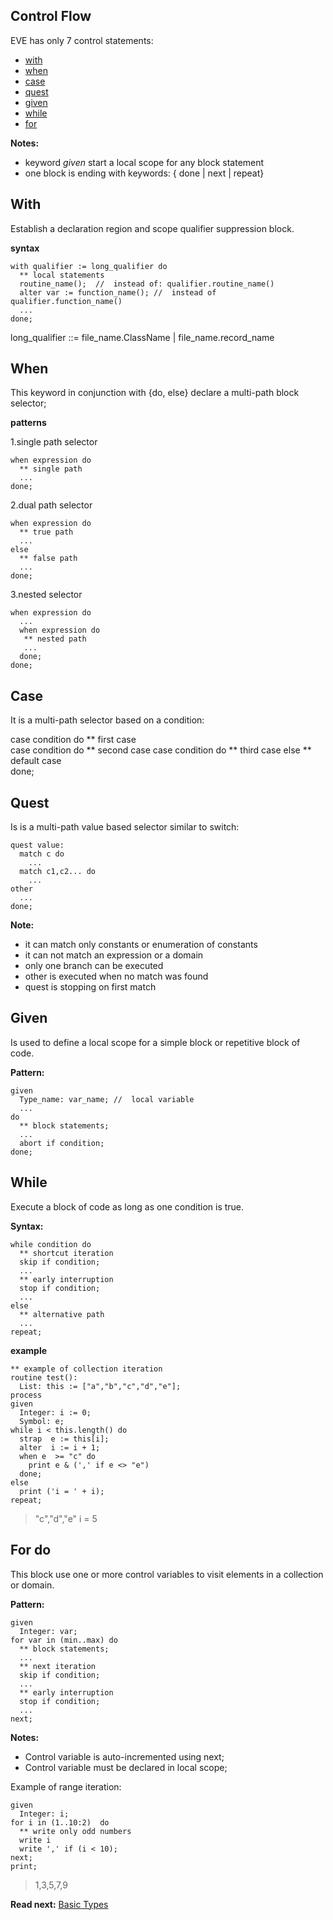 ## Control Flow

EVE has only 7 control statements: 

* [with](#with)
* [when](#when)
* [case](#case)
* [quest](#quest)
* [given](#given)
* [while](#while)
* [for](#for-do)

**Notes:** 

* keyword _given_ start a local scope for any block statement
* one block is ending with keywords: { done \| next \| repeat}

## With

Establish a declaration region and scope qualifier suppression block. 

**syntax**
```
with qualifier := long_qualifier do
  ** local statements
  routine_name();  //  instead of: qualifier.routine_name()
  alter var := function_name(); //  instead of qualifier.function_name()
  ...
done;
```

long_qualifier ::= file_name.ClassName | file_name.record_name

## When

This keyword in conjunction with {do, else} declare a multi-path block selector;

**patterns**

1.single path selector
```
when expression do
  ** single path
  ...
done;
```
  
2.dual path selector
```  
when expression do
  ** true path
  ...
else
  ** false path
  ...
done;
```
  
3.nested selector 
```  
when expression do
  ...
  when expression do
   ** nested path
   ...
  done;
done;
```

## Case

It is a multi-path selector based on a condition:

case condition do
  ** first case  
case condition do
  ** second case
case condition do
  ** third case
else
  ** default case  
done;

## Quest

Is is a multi-path value based selector similar to switch:

```
quest value:
  match c do
    ...
  match c1,c2... do
    ...
other
  ...
done;
```

**Note:**
* it can match only constants or enumeration of constants
* it can not match an expression or a domain 
* only one branch can be executed
* other is executed when no match was found
* quest is stopping on first match


## Given

Is used to define a local scope for a simple block or repetitive block of code.

**Pattern:**
``` 
given 
  Type_name: var_name; //  local variable  
  ...
do
  ** block statements;
  ...
  abort if condition;  
done;
```

## While

Execute a block of code as long as one condition is true.

**Syntax:**
```
while condition do
  ** shortcut iteration
  skip if condition;
  ...
  ** early interruption
  stop if condition;
  ...
else
  ** alternative path  
  ...
repeat;
```

**example**

```
** example of collection iteration
routine test(): 
  List: this := ["a","b","c","d","e"];
process
given
  Integer: i := 0;
  Symbol: e;
while i < this.length() do
  strap  e := this[i];
  alter  i := i + 1;
  when e  >= "c" do
    print e & (',' if e <> "e")
  done;
else
  print ('i = ' + i);  
repeat;
```
> "c","d","e"
> i = 5

## For do

This block use one or more control variables to visit elements in a collection or domain.

**Pattern:**
``` 
given 
  Integer: var;
for var in (min..max) do
  ** block statements;
  ...
  ** next iteration
  skip if condition;
  ...  
  ** early interruption
  stop if condition;
  ...
next;
```

**Notes:**    

* Control variable is auto-incremented using next;
* Control variable must be declared in local scope;

Example of range iteration:
```
given 
  Integer: i;
for i in (1..10:2)  do
  ** write only odd numbers
  write i
  write ',' if (i < 10);
next;
print;
```
> 1,3,5,7,9

**Read next:** [Basic Types](basic.md)